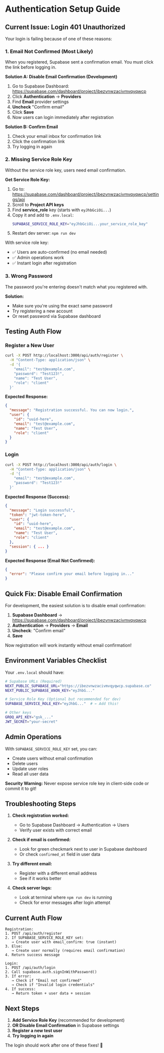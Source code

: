 # Authentication Setup Guide

## Current Issue: Login 401 Unauthorized

Your login is failing because of one of these reasons:

### 1. Email Not Confirmed (Most Likely)
When you registered, Supabase sent a confirmation email. You must click the link before logging in.

**Solution A: Disable Email Confirmation (Development)**
1. Go to Supabase Dashboard: https://supabase.com/dashboard/project/ibezvnwzacivmvqyqwcp
2. Click **Authentication** → **Providers**
3. Find **Email** provider settings
4. **Uncheck** "Confirm email"
5. Click **Save**
6. Now users can login immediately after registration

**Solution B: Confirm Email**
1. Check your email inbox for confirmation link
2. Click the confirmation link
3. Try logging in again

### 2. Missing Service Role Key
Without the service role key, users need email confirmation.

**Get Service Role Key:**
1. Go to: https://supabase.com/dashboard/project/ibezvnwzacivmvqyqwcp/settings/api
2. Scroll to **Project API keys**
3. Find **service_role** key (starts with `eyJhbGciOi...`)
4. Copy it and add to `.env.local`:
   ```bash
   SUPABASE_SERVICE_ROLE_KEY="eyJhbGciOi...your_service_role_key"
   ```
5. Restart dev server: `npm run dev`

With service role key:
- ✅ Users are auto-confirmed (no email needed)
- ✅ Admin operations work
- ✅ Instant login after registration

### 3. Wrong Password
The password you're entering doesn't match what you registered with.

**Solution:**
- Make sure you're using the exact same password
- Try registering a new account
- Or reset password via Supabase dashboard

## Testing Auth Flow

### Register a New User
```bash
curl -X POST http://localhost:3000/api/auth/register \
  -H "Content-Type: application/json" \
  -d '{
    "email": "test@example.com",
    "password": "Test123!",
    "name": "Test User",
    "role": "client"
  }'
```

**Expected Response:**
```json
{
  "message": "Registration successful. You can now login.",
  "user": {
    "id": "uuid-here",
    "email": "test@example.com",
    "name": "Test User",
    "role": "client"
  }
}
```

### Login
```bash
curl -X POST http://localhost:3000/api/auth/login \
  -H "Content-Type: application/json" \
  -d '{
    "email": "test@example.com",
    "password": "Test123!"
  }'
```

**Expected Response (Success):**
```json
{
  "message": "Login successful",
  "token": "jwt-token-here",
  "user": {
    "id": "uuid-here",
    "email": "test@example.com",
    "name": "Test User",
    "role": "client"
  },
  "session": { ... }
}
```

**Expected Response (Email Not Confirmed):**
```json
{
  "error": "Please confirm your email before logging in..."
}
```

## Quick Fix: Disable Email Confirmation

For development, the easiest solution is to disable email confirmation:

1. **Supabase Dashboard** → https://supabase.com/dashboard/project/ibezvnwzacivmvqyqwcp
2. **Authentication** → **Providers** → **Email**
3. **Uncheck**: "Confirm email"
4. **Save**

Now registration will work instantly without email confirmation!

## Environment Variables Checklist

Your `.env.local` should have:

```bash
# Supabase URLs (Required)
NEXT_PUBLIC_SUPABASE_URL="https://ibezvnwzacivmvqyqwcp.supabase.co"
NEXT_PUBLIC_SUPABASE_ANON_KEY="eyJhbG..."

# Service Role Key (Optional but recommended for dev)
SUPABASE_SERVICE_ROLE_KEY="eyJhbG..."  # ← Add this!

# Other keys
GROQ_API_KEY="gsk_..."
JWT_SECRET="your-secret"
```

## Admin Operations

With `SUPABASE_SERVICE_ROLE_KEY` set, you can:
- Create users without email confirmation
- Delete users
- Update user roles
- Read all user data

**Security Warning:** Never expose service role key in client-side code or commit it to git!

## Troubleshooting Steps

1. **Check registration worked:**
   - Go to Supabase Dashboard → Authentication → Users
   - Verify user exists with correct email

2. **Check if email is confirmed:**
   - Look for green checkmark next to user in Supabase dashboard
   - Or check `confirmed_at` field in user data

3. **Try different email:**
   - Register with a different email address
   - See if it works better

4. **Check server logs:**
   - Look at terminal where `npm run dev` is running
   - Check for error messages after login attempt

## Current Auth Flow

```
Registration:
1. POST /api/auth/register
2. If SUPABASE_SERVICE_ROLE_KEY set:
   → Create user with email_confirm: true (instant)
3. Else:
   → Create user normally (requires email confirmation)
4. Return success message

Login:
1. POST /api/auth/login
2. Call supabase.auth.signInWithPassword()
3. If error:
   → Check if "Email not confirmed"
   → Check if "Invalid login credentials"
4. If success:
   → Return token + user data + session
```

## Next Steps

1. **Add Service Role Key** (recommended for development)
2. **OR Disable Email Confirmation** in Supabase settings
3. **Register a new test user**
4. **Try logging in again**

The login should work after one of these fixes! 🎉

